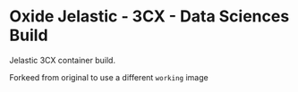 # Oxide Jelastic - 3CX - Data Sciences Build 
Jelastic 3CX container build.

Forkeed from original to use a different `working` image
